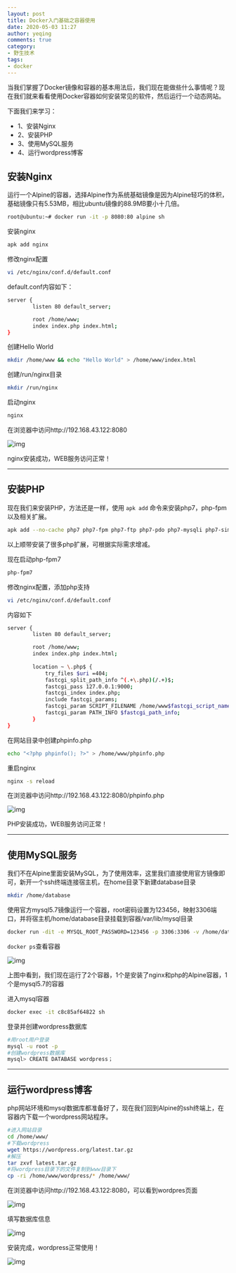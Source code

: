 ```yaml
---
layout: post
title: Docker入门基础之容器使用
date: 2020-05-03 11:27
author: yeqing
comments: true
category: 
- 野生技术
tags: 
- docker
---
```


当我们掌握了Docker镜像和容器的基本用法后，我们现在能做些什么事情呢？现在我们就来看看使用Docker容器如何安装常见的软件，然后运行一个动态网站。

下面我们来学习：

- 1、安装Nginx
- 2、安装PHP
- 3、使用MySQL服务
- 4、运行wordpress博客

## 安装Nginx

运行一个Alpine的容器，选择Alpine作为系统基础镜像是因为Alpine轻巧的体积，基础镜像只有5.53MB，相比ubuntu镜像的88.9MB要小十几倍。

```bash
root@ubuntu:~# docker run -it -p 8080:80 alpine sh
```

安装nginx

```bash
apk add nginx
```

修改nginx配置

```bash
vi /etc/nginx/conf.d/default.conf
```

default.conf内容如下：

```bash
server {
        listen 80 default_server;

        root /home/www;
        index index.php index.html;
}
```

创建Hello World

```bash
mkdir /home/www && echo "Hello World" > /home/www/index.html
```

创建/run/nginx目录

```bash
mkdir /run/nginx
```

启动nginx

```bash
nginx
```

在浏览器中访问http://192.168.43.122:8080

![img](../assets/images/dc5c7986daef50c-2.png)

nginx安装成功，WEB服务访问正常！

------

## 安装PHP

现在我们来安装PHP，方法还是一样，使用 `apk add` 命令来安装php7，php-fpm以及相关扩展。

```bash
apk add --no-cache php7 php7-fpm php7-ftp php7-pdo php7-mysqli php7-simplexml php7-xmlwriter php7-zlib php7-imagick php7-memcached php7-sockets php7-mcrypt php7-zip php7-pgsql php7-pdo_odbc php7-odbc php7-curl php7-iconv php7-xml php7-json php7-gd php7-session php7-opcache php7-pdo_sqlite php7-mbstring php7-common php7-pdo_mysql
```

以上顺带安装了很多php扩展，可根据实际需求增减。

现在启动php-fpm7

```bash
php-fpm7
```

修改nginx配置，添加php支持

```bash
vi /etc/nginx/conf.d/default.conf
```

内容如下

```bash
server {
        listen 80 default_server;

        root /home/www;
        index index.php index.html;
		
		location ~ \.php$ {
			try_files $uri =404;
			fastcgi_split_path_info ^(.+\.php)(/.+)$;
			fastcgi_pass 127.0.0.1:9000;
			fastcgi_index index.php;
			include fastcgi_params;
			fastcgi_param SCRIPT_FILENAME /home/www$fastcgi_script_name;
			fastcgi_param PATH_INFO $fastcgi_path_info;
		}
}
```

在网站目录中创建phpinfo.php

```bash
echo "<?php phpinfo(); ?>" > /home/www/phpinfo.php
```

重启nginx

```bash
nginx -s reload
```

在浏览器中访问http://192.168.43.122:8080/phpinfo.php

![img](../assets/images/93dd4de5cddba2c-1.png)

PHP安装成功，WEB服务访问正常！

------

## 使用MySQL服务

我们不在Alpine里面安装MySQL，为了使用效率，这里我们直接使用官方镜像即可，新开一个ssh终端连接宿主机，在home目录下新建database目录

```bash
mkdir /home/database
```

使用官方mysql5.7镜像运行一个容器，root密码设置为123456，映射3306端口，并将宿主机/home/database目录挂载到容器/var/lib/mysql目录

```bash
docker run -dit -e MYSQL_ROOT_PASSWORD=123456 -p 3306:3306 -v /home/database:/var/lib/mysql mysql:5.7
```

`docker ps`查看容器

![img](../assets/images/e88a49bccde359f.png)

上图中看到，我们现在运行了2个容器，1个是安装了nginx和php的Alpine容器，1个是mysql5.7的容器

进入mysql容器

```bash
docker exec -it c8c85af64822 sh
```

登录并创建wordpress数据库

```bash
#用root用户登录
mysql -u root -p
#创建wordpress数据库
mysql> CREATE DATABASE wordpress；
```

------

## 运行wordpress博客

php网站环境和mysql数据库都准备好了，现在我们回到Alpine的ssh终端上，在容器内下载一个wordpress网站程序。

```bash
#进入网站目录
cd /home/www/
#下载wordpress
wget https://wordpress.org/latest.tar.gz
#解压
tar zxvf latest.tar.gz
#将wordpress目录下的文件复制到www目录下
cp -ri /home/www/wordpress/* /home/www/
```

在浏览器中访问http://192.168.43.122:8080，可以看到wordpres页面

![img](../assets/images/11364907cf269dd.png)

填写数据库信息

![img](../assets/images/ce08becc73195df.png)

安装完成，wordpress正常使用！

![img](../assets/images/568628e0d993b19.png)

